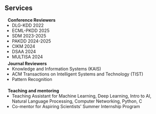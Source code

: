 ## Services

<h4 style="margin:0 10px 0;">Conference Reviewers</h4>

<ul style="margin:0 0 5px;">
  <li>DLG-KDD 2022</li>
  <li>ECML-PKDD 2025</li>
  <li>SDM 2023-2025</li>
  <li>PAKDD 2024-2025</li>
  <li>CIKM 2024</li>
  <li>DSAA 2024</li>
  <li>MULTISA 2024</li>
</ul>

<h4 style="margin:0 10px 0;">Journal Reviewers</h4>

<ul style="margin:0 0 20px;">
  <li>Knowledge and Information Systems (KAIS)</li>
  <li>ACM Transactions on Intelligent Systems and Technology (TIST)</li>
  <li>Pattern Recognition</li>
</ul>

<h4 style="margin:0 10px 0;">Teaching and mentoring</h4>
<ul style="margin:0 0 20px;">
  <li>Teaching Assistant for Machine Learning, Deep Learning, Intro to AI, Natural Language Processing, Computer Networking, Python, C</li>
  <li>Co-mentor for Aspiring Scientists' Summer Internship Program</li>
</ul>


